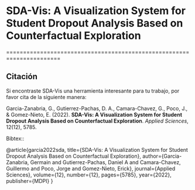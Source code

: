 # SDA-Vis: A Visualization System for Student Dropout Analysis Based on Counterfactual Exploration
======================================================================










Citación
-------
Si encontraste SDA-Vis una herramienta interesante para tu trabajo, por favor cita de la siguiente manera:

Garcia-Zanabria, G., Gutierrez-Pachas, D. A., Camara-Chavez, G., Poco, J., & Gomez-Nieto, E. (2022). **SDA-Vis: A Visualization System for Student Dropout Analysis Based on Counterfactual Exploration**. *Applied Sciences*, 12(12), 5785.


Bibtex::

@article{garcia2022sda,
  title={SDA-Vis: A Visualization System for Student Dropout Analysis Based on Counterfactual Exploration},
  author={Garcia-Zanabria, Germain and Gutierrez-Pachas, Daniel A and Camara-Chavez, Guillermo and Poco, Jorge and Gomez-Nieto, Erick},
  journal={Applied Sciences},
  volume={12},
  number={12},
  pages={5785},
  year={2022},
  publisher={MDPI}
}
